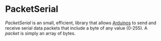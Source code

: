 PacketSerial
============

_PacketSerial_ is an small, efficient, library that allows [Arduinos](http://www.arduino.cc/) to send and receive serial data packets that include a byte of any value (0-255).  A _packet_ is simply an array of bytes.